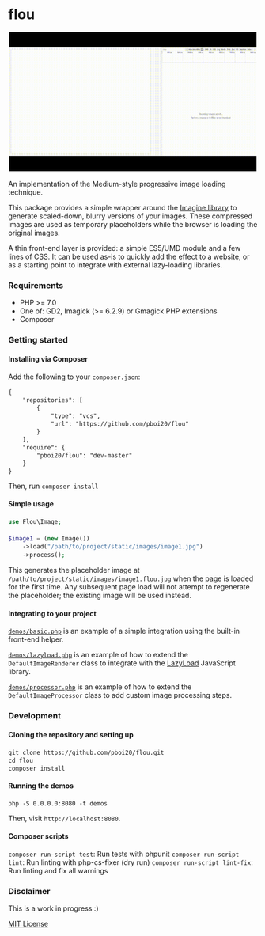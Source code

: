 # flou

<p align='center'>
<img src='./demos/img/basic-demo.gif' width="500" alt='Animation of the provided basic demo'>
</p>


An implementation of the Medium-style progressive image loading technique.

This package provides a simple wrapper around the [Imagine library](https://github.com/avalanche123/Imagine)
to generate scaled-down, blurry versions of your images. These compressed images are used
as temporary placeholders while the browser is loading the original images.

A thin front-end layer is provided: a simple ES5/UMD module and a few lines of
CSS. It can be used as-is to quickly add the effect to a website, or as a
starting point to integrate with external lazy-loading libraries.


### Requirements

- PHP >= 7.0
- One of: GD2, Imagick (>= 6.2.9) or Gmagick PHP extensions
- Composer


### Getting started

#### Installing via Composer

Add the following to your `composer.json`:

```
{
    "repositories": [
        {
            "type": "vcs",
            "url": "https://github.com/pboi20/flou"
        }
    ],
    "require": {
        "pboi20/flou": "dev-master"
    }
}

```

Then, run `composer install`


#### Simple usage

```php
use Flou\Image;

$image1 = (new Image())
    ->load("/path/to/project/static/images/image1.jpg")
    ->process();
```

This generates the placeholder image at `/path/to/project/static/images/image1.flou.jpg`
when the page is loaded for the first time. Any subsequent page load will not
attempt to regenerate the placeholder; the existing image will be used instead.


#### Integrating to your project

[`demos/basic.php`](https://github.com/pboi20/flou/tree/master/demos/basic.php)
is an example of a simple integration using the built-in front-end helper.

[`demos/lazyload.php`](https://github.com/pboi20/flou/tree/master/demos/lazyload.php)
is an example of how to extend the `DefaultImageRenderer` class to integrate with
the [LazyLoad](https://github.com/verlok/lazyload) JavaScript library.

[`demos/processor.php`](https://github.com/pboi20/flou/tree/master/demos/processor.php)
is an example of how to extend the `DefaultImageProcessor` class to add custom image
processing steps.


### Development

#### Cloning the repository and setting up

```
git clone https://github.com/pboi20/flou.git
cd flou
composer install
```


#### Running the demos

```
php -S 0.0.0.0:8080 -t demos
```

Then, visit `http://localhost:8080`.


#### Composer scripts

`composer run-script test`: Run tests with phpunit
`composer run-script lint`: Run linting with php-cs-fixer (dry run)
`composer run-script lint-fix`: Run linting and fix all warnings


### Disclaimer

This is a work in progress :)

[MIT License](https://github.com/pboi20/flou/blob/master/LICENSE)
